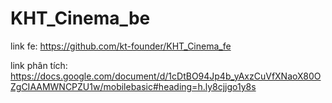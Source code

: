 # KHT_Cinema_be
link fe: https://github.com/kt-founder/KHT_Cinema_fe

link phân tích: https://docs.google.com/document/d/1cDtBO94Jp4b_yAxzCuVfXNaoX80OZgCIAAMWNCPZU1w/mobilebasic#heading=h.ly8cjjgo1y8s
